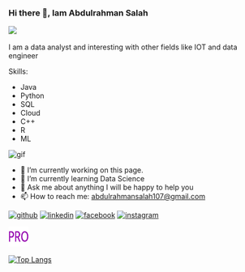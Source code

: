 ### Hi there 👋, Iam Abdulrahman Salah 
![](https://wallpapercave.com/wp/wp9904460.png)

I am a data analyst and interesting with other fields like IOT and data engineer

Skills: 
* Java 
* Python 
* SQL
* Cloud
* C++
* R 
* ML
<img src = "https://encrypted-tbn0.gstatic.com/images?q=tbn:ANd9GcR1zyb2cnWoIBLJm-OXfVqdZ8qFmpqUc_FCxW1oEo9nMr2n6yibkXDN5HvBHM4Y2F0GQ-c&usqp=CAU" alt="gif">

- 🔭 I’m currently working on this page. 
- 🌱 I’m currently learning Data Science  
- 💬 Ask me about anything I will be happy to help you 
- 📫 How to reach me: abdulrahmansalah107@gmail.com 


[<img src='https://cdn.jsdelivr.net/npm/simple-icons@3.0.1/icons/github.svg' alt='github' height='40'>](https://github.com/AbdulrahmanSalah0)  [<img src='https://cdn.jsdelivr.net/npm/simple-icons@3.0.1/icons/linkedin.svg' alt='linkedin' height='40'>](https://www.linkedin.com/in/abdulrahman-salah-525960290/)  [<img src='https://cdn.jsdelivr.net/npm/simple-icons@3.0.1/icons/facebook.svg' alt='facebook' height='40'>](https://www.facebook.com/profile.php?id=100073202337935)  [<img src='https://cdn.jsdelivr.net/npm/simple-icons@3.0.1/icons/instagram.svg' alt='instagram' height='40'>](https://www.instagram.com/abdulrahmansalah77/)  

<a href='https://github.com/pricing'><img src='https://raw.githubusercontent.com/acervenky/animated-github-badges/master/assets/pro.gif' width='40' height='40'></a> 

[![Top Langs](https://github-readme-stats.vercel.app/api/top-langs/?username=AbdulrahmanSalah0)](https://github.com/anuraghazra/github-readme-stats)

